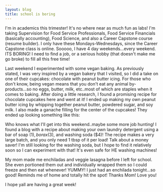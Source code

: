 ```yaml
---
layout: blog
title: school is boring
---
```


I'm in academics this trimester! It's no where near as much fun as labs! I'm taking Supervision for Food Service Professionals, Food Service Financials (basically accounting), Food Science, and also a Career Capstone course (resume builder). I only have these Mondays-Wednesdays, since the Career Capstone class is online. Sooooo, I have 4 day weekends...every weekend. ITS BORING! I need to find a job, or a serious hobby (that doesn't make me go broke) to fill all this free time!

Last weekend I experimented with some vegan baking. As previously stated, I was very inspired by a vegan bakery that I visited, so I did a take on one of their cupcakes: chocolate with peanut butter icing. For those who don't know, being vegan means that you don't eat any animal by-products...so no eggs, butter, milk, etc..most of which are staples when it comes to baking. After doing a little research, I found a promising recipe for chocolate cupcakes here and went at it! I ended up making my own peanut butter icing by whipping together peanut butter, powdered sugar, and soy milk. I also made a ganache filling for the center of the cupcakes! They ended up looking something like this:

Who knows what I'll get into this weekend..maybe some more job hunting! I found a blog with a recipe about making your own laundry detergent using a bar of soap ($1) , borax ($3), and washing soda ($4)! The recipe makes a very large batch, and you only need 1 tbsp of it per load! Talk about a money saver! I'm still looking for the washing soda, but I hope to find it relatively soon so I can experiment with that! It's even safe for HE washing machines! 

My mom made me enchiladas and veggie lasagna before I left for school. She even portioned them out and individually wrapped them so I could freeze and then eat whenever! YUMMY! I just had an enchilada tonight...so good! Reminds me of home and totally hit the spot! Thanks Mom! Love you!

I hope yall are having a great week!
